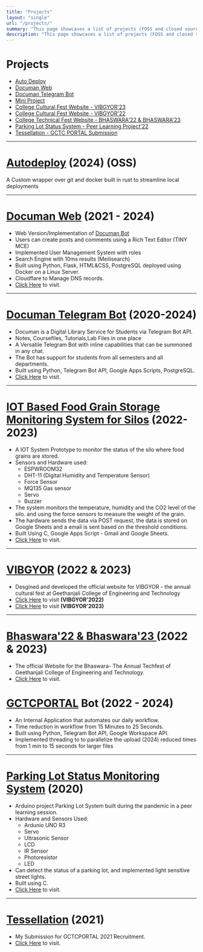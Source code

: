 ```yaml
---
title: "Projects"
layout: "single"
url: "/projects/"
summary: "This page showcases a list of projects (FOSS and closed source) developed by me over the period of time. Order is random and does not depict popularity or timeline."
description: "This page showcases a list of projects (FOSS and closed source) developed by me over the period of time. Order is random and does not depict popularity or timeline."
---
```


# Projects

- [Auto Deploy](https://kalyanmudumby.com/post/hasslefree-deployments-with-autodeploy)
- [Documan Web](https://documan.kalyanmudumby.com)
- [Documan Telegram Bot](https://t.me/theinhumaneme_bot)
- [Mini Project](https://mini.kalyanmudumby.com)
- [College Cultural Fest Website - VIBGYOR'23](https://v23.gctc.in)
- [College Cultural Fest Website - VIBGYOR'22](https://v22.gctc.in)
- [College Technical Fest Website - BHASWARA'22 & BHASWARA'23](https://bhaswara.gcet.edu.in)
- [Parking Lot Status System - Peer Learning Project'22](https://www.tinkercad.com/things/bqrG0jbedOz)
- [Tessellation - GCTC PORTAL Submission](https://tessellation.kalyanmudumby.com)
---

# [Autodeploy](https://kalyanmudumby.com/post/hasslefree-deployments-with-autodeploy) (2024) (OSS)

A Custom wrapper over git and docker built in rust to streamline local deployments

---

# [Documan Web](https://documan.kalyanmudumby.com/) (2021 - 2024)

- Web Version/Implementation of [Documan Bot](#documan-telegram-bot)
- Users can create posts and comments using a Rich Text Editor (TINY MCE)
- Implemented User Management System with roles
- Search Engine with 10ms results (Meilisearch)
- Built using Python, Flask, HTML&CSS, PostgreSQL deployed using Docker on a Linux Server.
- Cloudflare to Manage DNS records.
- [Click Here](https://documan.kalyanmudumby.com/) to visit.

---

# [Documan Telegram Bot](https://t.me/theinhumaneme_bot) (2020-2024)

- Documan is a Digital Library Service for Students via Telegram Bot API.
- Notes, Coursefiles, Tutorials,Lab Files in one place
- A Versatile Telegram Bot with inline capabilities that can be summoned in any chat.
- The Bot has support for students from all semesters and all departments.
- Built using Python, Telegram Bot API, Google Apps Scripts, PostgreSQL.
- [Click Here](https://t.me/theinhumaneme_bot) to visit.

---

# [IOT Based Food Grain Storage Monitoring System for Silos](https://mini.kalyanmudumby.com) (2022-2023)

- A IOT System Prototype to monitor the status of the silo where food grains are stored.
- Sensors and Hardware used:
  - ESPWROOM32
  - DHT-11 (Digital Humidity and Temperature Sensor)
  - Force Sensor
  - MQ135 Gas sensor
  - Servo
  - Buzzer
- The system monitors the temperature, humidity and the CO2 level of the silo. and using the force sensors to measure the weight of the grain.
- The hardware sends the data via POST request, the data is stored on Google Sheets and a email is sent based on the threshold conditions.
- Built Using C, Google Apps Script - Gmail and Google Sheets.
- [Click Here](https://mini.kalyanmudumby.com) to visit.

---

# [VIBGYOR](https://vibgyor.gctc.in) (2022 & 2023)

- Desgined and developed the official website for VIBGYOR - the annual cultural fest at Geethanjali College of Engineering and Technology
- [Click Here](https://v22.gctc.in) to visit **(VIBGYOR'2022)**
- [Click Here](https://v23.gctc.in) to visit **(VIBGYOR'2023)**

---
# [Bhaswara'22 & Bhaswara'23 ](https://bhaswara.gcet.edu.in) (2022 & 2023)

- The official Website for the Bhaswara- The Annual Techfest of Geethanjali College of Engineering and Technology.
- [Click Here](https://bhaswara.gcet.edu.in) to visit.

# [GCTCPORTAL](https://www.gctcportal.in) Bot (2022 -   2024)

- An Internal Application that automates our daily workflow.
- Time reduction in workflow from 15 Minutes to 25 Seconds.
- Built using Python, Telegram Bot API, Google Workspace API.
- Implemented threading to to parallelize the upload (2024) reduced times from 1 min to 15 seconds for larger files

---

# [Parking Lot Status Monitoring System](https://www.tinkercad.com/things/bqrG0jbedOz) (2020)

- Arduino project Parking Lot System built during the pandemic in a peer learning session.
- Hardware and Sensors Used:
  - Ardunio UNO R3
  - Servo
  - Ultrasonic Sensor
  - LCD
  - IR Sensor
  - Photoresistor
  - LED
- Can detect the status of a parking lot, and implemented light sensitive street lights.
- Built using C.
- [Click Here](https://www.tinkercad.com/things/bqrG0jbedOz) to visit.

---

# [Tessellation](https://tessellation.kalyanmudumby.com) (2021)

- My Submission for GCTCPORTAL 2021 Recruitment.
- [Click Here](https://tessellation.kalyanmudumby.com) to visit.
